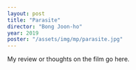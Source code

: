 ```yaml
---
layout: post
title: "Parasite"
director: "Bong Joon-ho"
year: 2019
poster: "/assets/img/mp/parasite.jpg"
---
```


My review or thoughts on the film go here.
